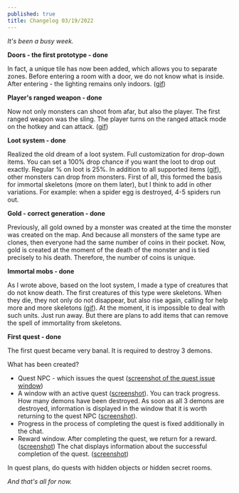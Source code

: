 ```yaml
---
published: true
title: Changelog 03/19/2022
---
```

_It's been a busy week._

**Doors - the first prototype - done**

In fact, a unique tile has now been added, which allows you to separate zones. Before entering a room with a door, we do not know what is inside. After entering - the lighting remains only indoors. ([gif](https://img.itch.zone/aW1nLzg0NTI2MjUuZ2lm/original/4ApKuZ.gif))

**Player's ranged weapon - done**

Now not only monsters can shoot from afar, but also the player. The first ranged weapon was the sling. The player turns on the ranged attack mode on the hotkey and can attack. ([gif](https://img.itch.zone/aW1nLzg0NTI2NDcuZ2lm/original/tqOpMr.gif))

**Loot system - done**

Realized the old dream of a loot system. Full customization for drop-down items. You can set a 100% drop chance if you want the loot to drop out exactly. Regular % on loot is 25%. In addition to all supported items ([gif](https://img.itch.zone/aW1nLzg0NTI2NDguZ2lm/original/A3lLaO.gif)), other monsters can drop from monsters. First of all, this formed the basis for immortal skeletons (more on them later), but I think to add in other variations. For example: when a spider egg is destroyed, 4-5 spiders run out.

**Gold - correct generation - done**

Previously, all gold owned by a monster was created at the time the monster was created on the map. And because all monsters of the same type are clones, then everyone had the same number of coins in their pocket. Now, gold is created at the moment of the death of the monster and is tied precisely to his death. Therefore, the number of coins is unique.

**Immortal mobs - done**

As I wrote above, based on the loot system, I made a type of creatures that do not know death. The first creatures of this type were skeletons. When they die, they not only do not disappear, but also rise again, calling for help more and more skeletons ([gif](https://img.itch.zone/aW1nLzg0NTI2NTQuZ2lm/original/2xQzC6.gif)). At the moment, it is impossible to deal with such units. Just run away. But there are plans to add items that can remove the spell of immortality from skeletons.

**First quest - done**

The first quest became very banal. It is required to destroy 3 demons.

What has been created?

- Quest NPC - which issues the quest ([screenshot of the quest issue window](https://img.itch.zone/aW1nLzg0NTI2NjAucG5n/original/h2NuyY.png))
- A window with an active quest ([screenshot](https://img.itch.zone/aW1nLzg0NTI2NjUucG5n/original/B3jYrF.png)). You can track progress. How many demons have been destroyed. As soon as all 3 demons are destroyed, information is displayed in the window that it is worth returning to the quest NPC ([screenshot](https://img.itch.zone/aW1nLzg0NTI2NzAucG5n/original/mDfZTE.png)).
- Progress in the process of completing the quest is fixed additionally in the chat.
- Reward window. After completing the quest, we return for a reward. ([screenshot](https://img.itch.zone/aW1nLzg0NTI2NzQucG5n/original/VC9IuW.png)) The chat displays information about the successful completion of the quest. ([screenshot](https://img.itch.zone/aW1nLzg0NTI3NTQucG5n/original/C%2BxRqB.png))

In quest plans, do quests with hidden objects or hidden secret rooms.

_And that's all for now._
